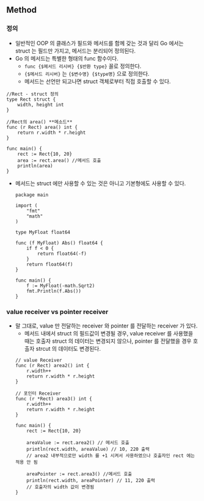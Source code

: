## Method

### 정의

- 일반적인 OOP 의 클래스가 필드와 메서드를 함께 갖는 것과 달리 Go 에서는 struct 는 필드만 가지고, 메서드는 분리되어 정의된다.
- Go 의 메서드는 특별한 형태의 func 함수이다.
    - `func {$메서드 리시버} {$반환 type}` 꼴로 정의한다.
    - `{$메서드 리시버}` 는 `{$변수명} {$type명}` 으로 정의한다.
    - 메서드는 선언만 되고나면 struct 객체로부터 직접 호출할 수 있다.


```
//Rect - struct 정의
type Rect struct {
    width, height int
}
 
//Rect의 area() **메소드**
func (r Rect) area() int {
    return r.width * r.height   
}
 
func main() {
    rect := Rect{10, 20}
    area := rect.area() //메서드 호출
    println(area)
}
```

- 메서드는 struct 에만 사용할 수 있는 것은 아니고 기본형에도 사용할 수 있다.
    ```
    package main

    import (
        "fmt"
        "math"
    )

    type MyFloat float64

    func (f MyFloat) Abs() float64 {
        if f < 0 {
            return float64(-f)
        }
        return float64(f)
    }

    func main() {
        f := MyFloat(-math.Sqrt2)
        fmt.Println(f.Abs())
    }
    ```

### value receiver vs pointer receiver

- 말 그대로, value 만 전달하는 receiver 와 pointer 를 전달하는 receiver 가 있다.
    - 메서드 내에서 struct 의 필드값이 변경될 경우, value receiver 를 사용했을 때는 호출자 struct 의 데이터는 변경되지 않으나, pointer 를 전달했을 경우 호출자 strcut 의 데이터도 변경된다.
    ```
    // value Receiver
    func (r Rect) area2() int {
        r.width++
        return r.width * r.height
    }

    // 포인터 Receiver
    func (r *Rect) area3() int {
        r.width++
        return r.width * r.height
    }

    func main() {
        rect := Rect{10, 20}

        areaValue := rect.area2() // 메서드 호출
        println(rect.width, areaValue) // 10, 220 출력
        // area2 내부적으로만 width 를 +1 시켜서 사용하였으나 호출자인 rect 에는 적용 안 됨

        areaPointer := rect.area3() //메서드 호출
        println(rect.width, areaPointer) // 11, 220 출력
        // 호출자의 width 값이 변경됨
    }
    ```
